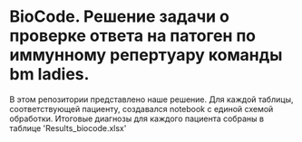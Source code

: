 # BioCode. Решение задачи о проверке ответа на патоген по иммунному репертуару команды bm ladies.
В этом репозитории представлено наше решение. Для каждой таблицы, соответствующей пациенту, создавался notebook с единой схемой обработки. Итоговые диагнозы для каждого пациента собраны в таблице 'Results_biocode.xlsx'
